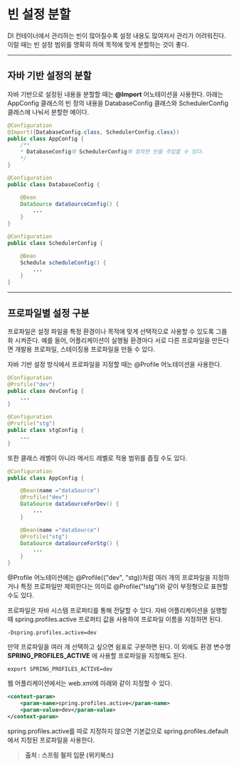 # 빈 설정 분할
DI 컨테이너에서 관리하는 빈이 많아질수록 설정 내용도 많여저서 관리가 어려워진다. 이럴 때는 빈 설정 범위를 명확히 하여 목적에 맞게 분할하는 것이 좋다.
___

## 자바 기반 설정의 분할
자바 기반으로 설정된 내용을 분할할 때는 __@Import__ 어노테이션을 사용한다. 아래는 AppConfig 클래스의 빈 정의 내용을 DatabaseConfig 클래스와 SchedulerConfig 클래스에 나눠서 분할한 예이다.

```java
@Configuration
@Import({DatabaseConfig.class, SchedulerConfig.class})
public class AppConfig {
    /**
    * DatabaseConfig와 SchedulerConfig에 정의한 빈을 주입할 수 있다.
    */
}
```

```java
@Configuration
public class DatabaseConfig {

    @Bean
    DataSource dataSourceConfig() {
        ...
    }
}
```

```java
@Configuration
public class SchedulerConfig {

    @Bean
    Schedule scheduleConfig() {
        ...
    }
}
```
___

## 프로파일별 설정 구분
프로파일은 설정 파일을 특정 환경이나 목적에 맞게 선택적으로 사용할 수 있도록 그룹화 시켜준다. 예를 들어, 어플리케이션이 실행될 환경마다 서로 다른 프로파일을 만든다면 개발용 프로파일, 스테이징용 프로파일을 만들 수 있다.

자바 기반 설정 방식에서 프로파일을 지정할 때는 @Profile 어노테이션을 사용한다.

```java
@Configuration
@Profile("dev")
public class devConfig {
    ...
}

@Configuration
@Profile("stg")
public class stgConfig {
    ...
}
```

또한 클래스 레벨이 아니라 메서드 레벨로 적용 범위를 좁힐 수도 있다.

```java
@Configuration
public class AppConfig {

    @Bean(name ="dataSource")
    @Profile("dev")
    DataSource dataSourceForDev() {
        ...
    }

    @Bean(name ="dataSource")
    @Profile("stg")
    DataSource dataSourceForStg() {
        ...
    }
}
```

@Profile 어노테이션에는 @Profile({"dev", "stg})처럼 여러 개의 프로파일을 지정하거나 특정 프로파일만 제외한다는 의미로 @Profile("!stg")와 같이 부정형으로 표현할 수도 있다.

프로파일은 자바 시스템 프로퍼티를 통해 전달할 수 있다. 자바 어플리케이션을 실행할 때 spring.profiles.active 프로퍼티 값을 사용하여 프로파일 이름을 지정하면 된다.

```shell
-Dspring.profiles.active=dev 
```

만약 프로파일을 여러 개 선택하고 싶으면 쉼표로 구분하면 된다. 이 외에도 환경 변수명 __SPRING_PROFILES_ACTIVE__ 에 사용할 프로파일을 지정해도 된다.

```shell
export SPRING_PROFILES_ACTIVE=dev
```

웹 어플리케이션에서는 web.xml에 아래와 같이 지정할 수 있다.

```xml
<context-param>
    <param-name>spring.profiles.active</param-name>
    <param-value>dev</param-value>
</context-param>
```

spring.profiles.active를 따로 지정하지 않으면 기본값으로 spring.profiles.default에서 지정된 프로파일을 사용한다.

> __출처 : 스프링 철저 입문 (위키북스)__